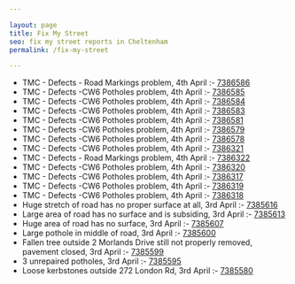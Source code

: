 ```yaml
---

layout: page
title: Fix My Street
seo: fix my street reports in Cheltenham
permalink: /fix-my-street

---
```


<!-- fix_marker starts -->

- TMC - Defects - Road Markings problem, 4th April :- [7386586](https://www.fixmystreet.com/report/7386586)
- TMC - Defects -CW6 Potholes  problem, 4th April :- [7386585](https://www.fixmystreet.com/report/7386585)
- TMC - Defects -CW6 Potholes  problem, 4th April :- [7386584](https://www.fixmystreet.com/report/7386584)
- TMC - Defects -CW6 Potholes  problem, 4th April :- [7386583](https://www.fixmystreet.com/report/7386583)
- TMC - Defects -CW6 Potholes  problem, 4th April :- [7386581](https://www.fixmystreet.com/report/7386581)
- TMC - Defects -CW6 Potholes  problem, 4th April :- [7386579](https://www.fixmystreet.com/report/7386579)
- TMC - Defects -CW6 Potholes  problem, 4th April :- [7386578](https://www.fixmystreet.com/report/7386578)
- TMC - Defects -CW6 Potholes  problem, 4th April :- [7386321](https://www.fixmystreet.com/report/7386321)
- TMC - Defects - Road Markings problem, 4th April :- [7386322](https://www.fixmystreet.com/report/7386322)
- TMC - Defects -CW6 Potholes  problem, 4th April :- [7386320](https://www.fixmystreet.com/report/7386320)
- TMC - Defects -CW6 Potholes  problem, 4th April :- [7386317](https://www.fixmystreet.com/report/7386317)
- TMC - Defects -CW6 Potholes  problem, 4th April :- [7386319](https://www.fixmystreet.com/report/7386319)
- TMC - Defects -CW6 Potholes  problem, 4th April :- [7386318](https://www.fixmystreet.com/report/7386318)
- Huge stretch of road has no proper surface at all, 3rd April :- [7385616](https://www.fixmystreet.com/report/7385616)
- Large area of road has no surface and is subsiding, 3rd April :- [7385613](https://www.fixmystreet.com/report/7385613)
- Huge area of road has no surface, 3rd April :- [7385607](https://www.fixmystreet.com/report/7385607)
- Large pothole in middle of road, 3rd April :- [7385600](https://www.fixmystreet.com/report/7385600)
- Fallen tree outside 2 Morlands Drive still not properly removed, pavement closed, 3rd April :- [7385599](https://www.fixmystreet.com/report/7385599)
- 3 unrepaired potholes, 3rd April :- [7385595](https://www.fixmystreet.com/report/7385595)
- Loose kerbstones outside 272 London Rd, 3rd April :- [7385580](https://www.fixmystreet.com/report/7385580)

<!-- fix_marker ends -->